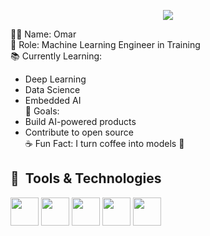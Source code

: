 <p align="center">
  <img src="https://capsule-render.vercel.app/api?type=waving&height=200&text=Welcome%20To%20My%20Profile!%20🚀&fontAlign=50&fontAlignY=40&color=gradient&animation=twinkling"/>
</p>

🙋‍♂️ Name: Omar  
💼 Role: Machine Learning Engineer in Training  
📚 Currently Learning:  
  - Deep Learning  
  - Data Science  
  - Embedded AI  
🎯 Goals:  
  - Build AI-powered products  
  - Contribute to open source  
☕ Fun Fact: I turn coffee into models 🤖  


<h2> 🚀 &nbsp;Tools & Technologies</h2>
<p align="left">
<img src="https://cdn.jsdelivr.net/gh/devicons/devicon/icons/python/python-original.svg" width="45" height="45"/>
<img src="https://cdn.jsdelivr.net/gh/devicons/devicon/icons/tensorflow/tensorflow-original.svg" width="45" height="45"/>
<img src="https://cdn.jsdelivr.net/gh/devicons/devicon/icons/pytorch/pytorch-original.svg" width="45" height="45"/>
<img src="https://cdn.jsdelivr.net/gh/devicons/devicon/icons/ubuntu/ubuntu-plain.svg" width="45" height="45"/>
<img src="https://cdn.jsdelivr.net/gh/devicons/devicon/icons/git/git-original.svg" width="45" height="45"/>
</p>
